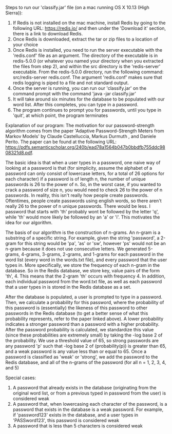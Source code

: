 Steps to run our 'classify.jar' file (on a mac running OS X 10.13 (High Sierra)):
1. If Redis is not installed on the mac machine, install Redis by going to the following URL: https://redis.io/ and then under the 'Download it' section, there is a link to download Redis.
2. Once Redis is downloaded, extract the tar or zip files to a location of your choice
3. Once Redis is installed, you need to run the server executable with the 'redis.conf' file as an argument.  The directory of the executable is in redis-5.0.0 (or whatever you named your directory when you extracted the files from step 2), and within the src directory is the 'redis-server' executable. From the redis-5.0.0 directory, run the following command: src/redis-server redis.conf. The argument 'redis.conf' makes sure that redis logging is piped to a file and not standard output.
4. Once the server is running, you can run our 'classify.jar' on the command prompt with the command 'java -jar classify.jar' 
5. It will take around six minutes for the database to be populated with our word list. After this completes, you can type in a password.  
6.  The program continues to prompt you for passwords, until you type in 'quit', at which point, the program terminates


Explanation of our program:
The motivation for our password-strength algorithm comes from the paper 'Adaptive Password-Strength Meters
from Markov Models' by Claude Castelluccia, Markus Durmuth , and Daniele Perito. The paper can be found at the following URL: https://pdfs.semanticscholar.org/240b/ead78a1564b047b0bbdfb755ddc9808321d8.pdf.

The basic idea is that when a user types in a password, one naive way of looking at a password is that (for simplicity, assume the alphabet of a password can only consist of lowercase letters, for a total of 26 options for each character) if a password is of length n, the number of unique passwords is 26 to the power of n.  So, in the worst case, if you wanted to crack a password of size n, you would need to check 26 to the power of n passwords.  In reality, this isn't really how people create passwords. Oftentimes, people create passwords using english words, so there aren't really 26 to the power of n unique passwords.  There would be less.  I password that starts with 'th' probably wont be followed by the letter 'q', while 'th' would more likely be followed by an 'a' or 'i'. This motivates the idea for our algorithm.

The basis of our algorithm is the construction of n-grams. An n-gram is a substring of a specific string. For example, given the string 'password', a 2-gram for this string would be 'pa', 'as' or 'sw', however 'ps' would not be an n-gram because it does not use consecutive letters.  We generated 5-grams, 4-grams, 3-grams, 2-grams, and 1-grams for each password in the word list (every word in the words.txt file), and every password that the user types in. More specifically, we store the frequency of each n-gram in the database. So in the Redis database, we store key, value pairs of the form 'th', 4. This means that the 2-gram 'th' occurs with frequency 4.  In addition, each individual password from the word.txt file, as well as each password that a user types in is stored in the Redis database as a set.

After the database is populated, a user is prompted to type in a password.  Then, we calculate a probability for this password, where the probability of this password is (essentially) the likeness of this password to other passwords in the Redis database (to get a better sense of what this probability represents, refer to the paper linked above).  A lower probability indicates a stronger password than a password with a higher probability.  After the password probability is calculated, we standardize this value (since these probabilities are extremely small) by taking the -log base 2 of the probability.  We use a threshold value of 65, so strong passwords are any password 'p' such that -log base 2 of (probability(p)) is greater than 65, and a weak password is any value less than or equal to 65. Once a password is classified as 'weak' or 'strong', we add the password to the Redis database, and all of the n-grams of the password (for all n = 1, 2, 3, 4, and 5)

Special cases:
1. A password that already exists in the database (originating from the original word list, or from a previous typed in password from the user) is considered weak
2. A password that, when lowercasing each character of the password, is a password that exists in the database is a weak password. For example, if 'password123' exists in the database, and a user types in 'PASSword123', this password is considered weak
3. A password that is less than 5 characters is considered weak

